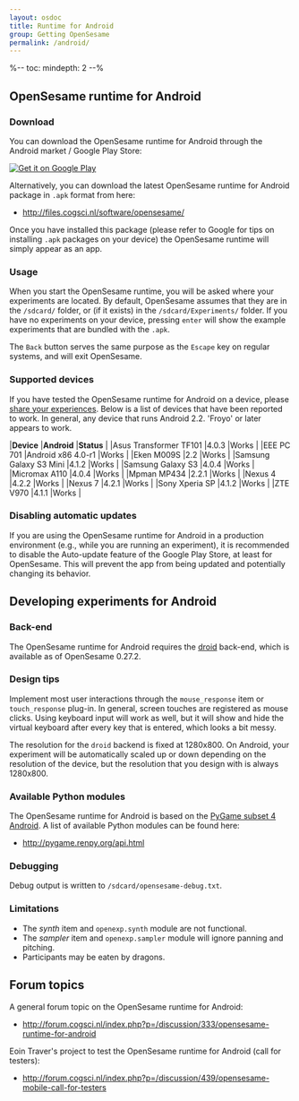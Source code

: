 ```yaml
---
layout: osdoc
title: Runtime for Android
group: Getting OpenSesame
permalink: /android/
--- 
```


%--
toc:
 mindepth: 2
--%

## OpenSesame runtime for Android

### Download

You can download the OpenSesame runtime for Android through the Android market / Google Play Store:

<a href="https://play.google.com/store/apps/details?id=nl.cogsci.opensesame" style="border:none;">
  <img alt="Get it on Google Play"
       src="https://developer.android.com/images/brand/en_generic_rgb_wo_45.png" />
</a>

Alternatively, you can download the latest OpenSesame runtime for Android package in `.apk` format from here:

- <http://files.cogsci.nl/software/opensesame/>

Once you have installed this package (please refer to Google for tips on installing `.apk` packages on your device) the OpenSesame runtime will simply appear as an app.

### Usage

When you start the OpenSesame runtime, you will be asked where your experiments are located. By default, OpenSesame assumes that they are in the `/sdcard/` folder, or (if it exists) in the `/sdcard/Experiments/` folder. If you have no experiments on your device, pressing `enter` will show the example experiments that are bundled with the `.apk`.

The `Back` button serves the same purpose as the `Escape` key on regular systems, and will exit OpenSesame.

### Supported devices

If you have tested the OpenSesame runtime for Android on a device, please [share your experiences][forum]. Below is a list of devices that have been reported to work. In general, any device that runs Android 2.2. 'Froyo' or later appears to work.

|**Device**				|**Android**				|**Status**		|
|Asus Transformer TF101	|4.0.3						|Works			|
|EEE PC 701 			|Android x86 4.0-r1			|Works			|
|Eken M009S				|2.2						|Works			|
|Samsung Galaxy S3 Mini	|4.1.2						|Works			|
|Samsung Galaxy S3		|4.0.4						|Works			|
|Micromax A110			|4.0.4						|Works			|
|Mpman MP434			|2.2.1						|Works			|
|Nexus 4				|4.2.2						|Works			|
|Nexus 7				|4.2.1						|Works			|
|Sony Xperia SP			|4.1.2						|Works			|
|ZTE V970				|4.1.1						|Works			|

### Disabling automatic updates

If you are using the OpenSesame runtime for Android in a production environment (e.g., while you are running an experiment), it is recommended to disable the Auto-update feature of the Google Play Store, at least for OpenSesame. This will prevent the app from being updated and potentially changing its behavior.

## Developing experiments for Android

### Back-end

The OpenSesame runtime for Android requires the [droid] back-end, which is available as of OpenSesame 0.27.2.

### Design tips

Implement most user interactions through the `mouse_response` item or `touch_response` plug-in. In general, screen touches are registered as mouse clicks. Using keyboard input will work as well, but it will show and hide the virtual keyboard after every key that is entered, which looks a bit messy.

The resolution for the `droid` backend is fixed at 1280x800. On Android, your experiment will be automatically scaled up or down depending on the resolution of the device, but the resolution that you design with is always 1280x800.

### Available Python modules

The OpenSesame runtime for Android is based on the [PyGame subset 4 Android][pgs4a]. A list of available Python modules can be found here:

- <http://pygame.renpy.org/api.html>

### Debugging

Debug output is written to `/sdcard/opensesame-debug.txt`.

### Limitations

- The *synth* item and `openexp.synth` module are not functional.
- The *sampler* item and `openexp.sampler` module will ignore panning and pitching.
- Participants may be eaten by dragons.

## Forum topics

A general forum topic on the OpenSesame runtime for Android:
	
- <http://forum.cogsci.nl/index.php?p=/discussion/333/opensesame-runtime-for-android>

Eoin Traver's project to test the OpenSesame runtime for Android (call for testers):
	
- <http://forum.cogsci.nl/index.php?p=/discussion/439/opensesame-mobile-call-for-testers>

[google-play]: https://play.google.com/store/apps/details?id=nl.cogsci.opensesame
[forum]: http://forum.cogsci.nl/index.php?p=/discussion/333/a-video-of-opensesame-running-natively-on-android
[droid]: /back-ends/droid
[pgs4a]: http://pygame.renpy.org/
